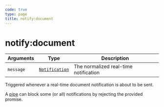 ```yaml
---
code: true
type: page
title: notify:document
---
```


# notify:document



| Arguments | Type                                                                      | Description                           |
| --------- | ------------------------------------------------------------------------- | ------------------------------------- |
| `message` | [`Notification`](/core/1/api/essentials/notifications/) | The normalized real-time notification |

Triggered whenever a real-time document notification is about to be sent.

A [pipe](/core/1/plugins/guides/pipes/) can block some (or all) notifications by rejecting the provided promise.
